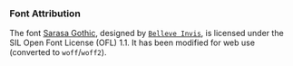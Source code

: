 ### Font Attribution

The font [Sarasa Gothic](https://github.com/be5invis/Sarasa-Gothic), designed by [`Belleve Invis`](https://github.com/be5invis), is licensed under the SIL Open Font License (OFL) 1.1. It has been modified for web use (converted to `woff`/`woff2`).

